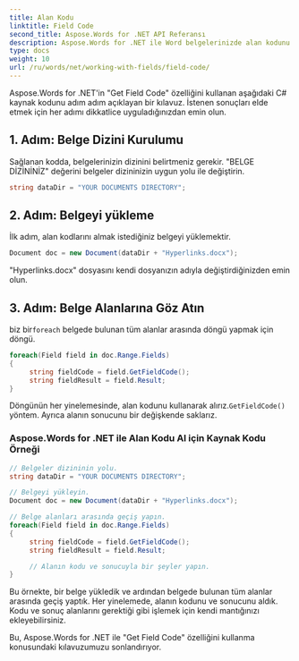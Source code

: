 ```yaml
---
title: Alan Kodu
linktitle: Field Code
second_title: Aspose.Words for .NET API Referansı
description: Aspose.Words for .NET ile Word belgelerinizde alan kodunu ve alan sonucunu almak için adım adım kılavuz.
type: docs
weight: 10
url: /ru/words/net/working-with-fields/field-code/
---
```


Aspose.Words for .NET'in "Get Field Code" özelliğini kullanan aşağıdaki C# kaynak kodunu adım adım açıklayan bir kılavuz. İstenen sonuçları elde etmek için her adımı dikkatlice uyguladığınızdan emin olun.

## 1. Adım: Belge Dizini Kurulumu

Sağlanan kodda, belgelerinizin dizinini belirtmeniz gerekir. "BELGE DİZİNİNİZ" değerini belgeler dizininizin uygun yolu ile değiştirin.

```csharp
string dataDir = "YOUR DOCUMENTS DIRECTORY";
```

## 2. Adım: Belgeyi yükleme

İlk adım, alan kodlarını almak istediğiniz belgeyi yüklemektir.

```csharp
Document doc = new Document(dataDir + "Hyperlinks.docx");
```

"Hyperlinks.docx" dosyasını kendi dosyanızın adıyla değiştirdiğinizden emin olun.

## 3. Adım: Belge Alanlarına Göz Atın

 biz bir`foreach` belgede bulunan tüm alanlar arasında döngü yapmak için döngü.

```csharp
foreach(Field field in doc.Range.Fields)
{
     string fieldCode = field.GetFieldCode();
     string fieldResult = field.Result;
}
```

 Döngünün her yinelemesinde, alan kodunu kullanarak alırız.`GetFieldCode()` yöntem. Ayrıca alanın sonucunu bir değişkende saklarız.

### Aspose.Words for .NET ile Alan Kodu Al için Kaynak Kodu Örneği

```csharp
// Belgeler dizininin yolu.
string dataDir = "YOUR DOCUMENTS DIRECTORY";

// Belgeyi yükleyin.
Document doc = new Document(dataDir + "Hyperlinks.docx");

// Belge alanları arasında geçiş yapın.
foreach(Field field in doc.Range.Fields)
{
     string fieldCode = field.GetFieldCode();
     string fieldResult = field.Result;

     // Alanın kodu ve sonucuyla bir şeyler yapın.
}
```

Bu örnekte, bir belge yükledik ve ardından belgede bulunan tüm alanlar arasında geçiş yaptık. Her yinelemede, alanın kodunu ve sonucunu aldık. Kodu ve sonuç alanlarını gerektiği gibi işlemek için kendi mantığınızı ekleyebilirsiniz.

Bu, Aspose.Words for .NET ile "Get Field Code" özelliğini kullanma konusundaki kılavuzumuzu sonlandırıyor.